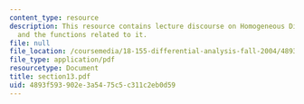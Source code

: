 ```yaml
---
content_type: resource
description: This resource contains lecture discourse on Homogeneous Distributions
  and the functions related to it.
file: null
file_location: /coursemedia/18-155-differential-analysis-fall-2004/4893f593902e3a5475c5c311c2eb0d59_section13.pdf
file_type: application/pdf
resourcetype: Document
title: section13.pdf
uid: 4893f593-902e-3a54-75c5-c311c2eb0d59
---
```

